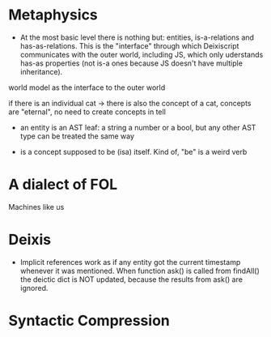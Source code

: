 # Metaphysics

- At the most basic level there is nothing but: entities, is-a-relations and
  has-as-relations. This is the "interface" through which Deixiscript
  communicates with the outer world, including JS, which only uderstands has-as
  properties (not is-a ones because JS doesn't have multiple inheritance).


world model as the interface to the outer world


if there is an individual cat -> there is also the concept of a cat, concepts are "eternal", no need to create concepts in tell

- an entity is an AST leaf: a string a number or a bool, but any other AST type can be treated the same way

- is a concept supposed to be (isa) itself. Kind of, "be" is a weird verb

# A dialect of FOL

Machines like us

# Deixis

- Implicit references work as if any entity got the current timestamp whenever
  it was mentioned. When function ask() is called from findAll() the deictic
  dict is NOT updated, because the results from ask() are ignored.

# Syntactic Compression
